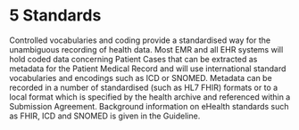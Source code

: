 # 5 Standards
Controlled vocabularies and coding provide a standardised way for the unambiguous recording of health data. Most EMR and all EHR systems will hold coded data concerning Patient Cases that can be extracted as metadata for the Patient Medical Record and will use international standard vocabularies and  encodings such as ICD or SNOMED. Metadata can be recorded in a number of standardised (such as HL7 FHIR) formats or to a local format which is specified by the health archive and referenced within a Submission Agreement. Background information on eHealth standards such as FHIR, ICD and SNOMED is given in the Guideline.
